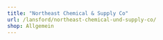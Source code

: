 ```yaml
---
title: "Northeast Chemical & Supply Co"
url: /lansford/northeast-chemical-und-supply-co/
shop: Allgemein
---
```

